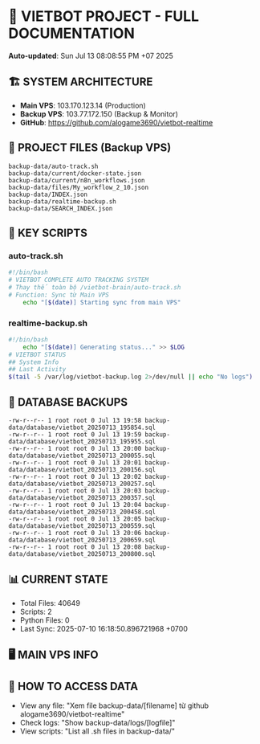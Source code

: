 # 🤖 VIETBOT PROJECT - FULL DOCUMENTATION
**Auto-updated**: Sun Jul 13 08:08:55 PM +07 2025

## 🏗️ SYSTEM ARCHITECTURE
- **Main VPS**: 103.170.123.14 (Production)
- **Backup VPS**: 103.77.172.150 (Backup & Monitor)
- **GitHub**: https://github.com/alogame3690/vietbot-realtime

## 📁 PROJECT FILES (Backup VPS)
```
backup-data/auto-track.sh
backup-data/current/docker-state.json
backup-data/current/n8n_workflows.json
backup-data/files/My_workflow_2_10.json
backup-data/INDEX.json
backup-data/realtime-backup.sh
backup-data/SEARCH_INDEX.json
```

## 🔧 KEY SCRIPTS
### auto-track.sh
```bash
#!/bin/bash
# VIETBOT COMPLETE AUTO TRACKING SYSTEM
# Thay thế toàn bộ /vietbot-brain/auto-track.sh
# Function: Sync từ Main VPS
    echo "[$(date)] Starting sync from main VPS"
```
### realtime-backup.sh
```bash
#!/bin/bash
    echo "[$(date)] Generating status..." >> $LOG
# VIETBOT STATUS
## System Info
## Last Activity
$(tail -5 /var/log/vietbot-backup.log 2>/dev/null || echo "No logs")
```

## 💾 DATABASE BACKUPS
```
-rw-r--r-- 1 root root 0 Jul 13 19:58 backup-data/database/vietbot_20250713_195854.sql
-rw-r--r-- 1 root root 0 Jul 13 19:59 backup-data/database/vietbot_20250713_195955.sql
-rw-r--r-- 1 root root 0 Jul 13 20:00 backup-data/database/vietbot_20250713_200055.sql
-rw-r--r-- 1 root root 0 Jul 13 20:01 backup-data/database/vietbot_20250713_200156.sql
-rw-r--r-- 1 root root 0 Jul 13 20:02 backup-data/database/vietbot_20250713_200257.sql
-rw-r--r-- 1 root root 0 Jul 13 20:03 backup-data/database/vietbot_20250713_200357.sql
-rw-r--r-- 1 root root 0 Jul 13 20:04 backup-data/database/vietbot_20250713_200458.sql
-rw-r--r-- 1 root root 0 Jul 13 20:05 backup-data/database/vietbot_20250713_200559.sql
-rw-r--r-- 1 root root 0 Jul 13 20:06 backup-data/database/vietbot_20250713_200659.sql
-rw-r--r-- 1 root root 0 Jul 13 20:08 backup-data/database/vietbot_20250713_200800.sql
```

## 📊 CURRENT STATE
- Total Files: 40649
- Scripts: 2
- Python Files: 0
- Last Sync: 2025-07-10 16:18:50.896721968 +0700

## 🖥️ MAIN VPS INFO


## 🚨 HOW TO ACCESS DATA
- View any file: "Xem file backup-data/[filename] từ github alogame3690/vietbot-realtime"
- Check logs: "Show backup-data/logs/[logfile]"
- View scripts: "List all .sh files in backup-data/"
